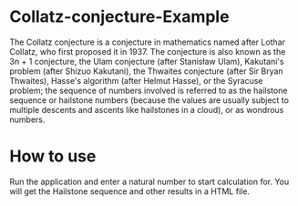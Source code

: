 # Collatz-conjecture-Example

The Collatz conjecture is a conjecture in mathematics named after Lothar Collatz, who first proposed it in 1937. The conjecture is also known as the 3n + 1 conjecture, the Ulam conjecture (after Stanisław Ulam), Kakutani's problem (after Shizuo Kakutani), the Thwaites conjecture (after Sir Bryan Thwaites), Hasse's algorithm (after Helmut Hasse), or the Syracuse problem; the sequence of numbers involved is referred to as the hailstone sequence or hailstone numbers (because the values are usually subject to multiple descents and ascents like hailstones in a cloud), or as wondrous numbers.

# How to use

Run the application and enter a natural number to start calculation for.
You will get the Hailstone sequence and other results in a HTML file.
